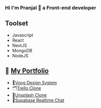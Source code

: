 ### Hi I'm Pranjal 👋 a Front-end developer

## Toolset
- Javascript
- React
- NextJS
- MongoDB
- NodeJS

## 💼 [My Portfolio](https://www.notion.so/77a5f48c5d6c44e3b0d8dd8aefe5324c?v=944a66e627a44aa0b63361a0565dca0b)
- 🎨[Voog Design System](voog-design-system.netlify.app/)
- 🗂[Trello Clone](https://trullo-trello-clone.netlify.app/)
- 📸[Unsplash Clone](https://onsplash-unsplash-clone.netlify.app/)
- 💬[Supabase Realtime Chat](https://supabase-chat.netlify.app/)
